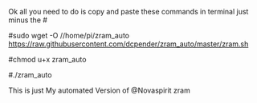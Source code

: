 Ok all you need to do is copy and paste these commands in terminal just minus the #

#sudo wget -O //home/pi/zram_auto https://raw.githubusercontent.com/dcpender/zram_auto/master/zram.sh

#chmod u+x zram_auto

#./zram_auto

This is just My automated Version of @Novaspirit zram 
